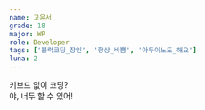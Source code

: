 ```yaml
---
name: 고윤서
grade: 18
major: WP
role: Developer
tags: ['블럭코딩_장인', '항상_바쁨', '아두이노도_해요']
luna: 2
---
```

키보드 없이 코딩?<br/>야, 너두 할 수 있어!